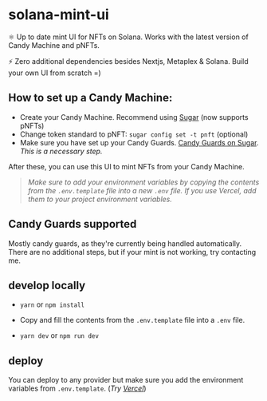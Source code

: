 # solana-mint-ui

⚛️ Up to date mint UI for NFTs on Solana. Works with the latest version of Candy Machine and pNFTs.

⚡ Zero additional dependencies besides Nextjs, Metaplex & Solana. Build your own UI from scratch =)

## How to set up a Candy Machine:

- Create your Candy Machine. Recommend using [Sugar](https://developers.metaplex.com/candy-machine/sugar/installation) (now supports pNFTs)
- Change token standard to pNFT: `sugar config set -t pnft` (optional)
- Make sure you have set up your Candy Guards. [Candy Guards on Sugar](https://developers.metaplex.com/candy-machine/sugar/commands/guard). _This is a necessary step._

After these, you can use this UI to mint NFTs from your Candy Machine.

> _Make sure to add your environment variables by copying the contents from the `.env.template` file into a new `.env` file. If you use Vercel, add them to your project environment variables._

## Candy Guards supported

Mostly candy guards, as they're currently being handled automatically. There are no additional steps, but if your mint is not working, try contacting me.

## develop locally

- `yarn` or `npm install`

- Copy and fill the contents from the `.env.template` file into a `.env` file.

- `yarn dev` or `npm run dev`

## deploy

You can deploy to any provider but make sure you add the environment variables from `.env.template`. (_Try [Vercel](https://vercel.com/new)_)
